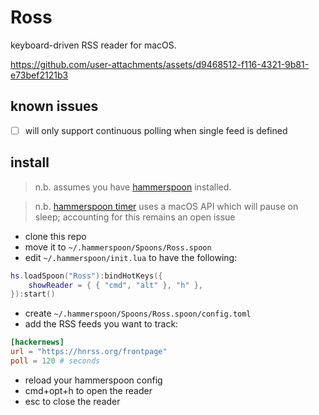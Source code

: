 # Ross

keyboard-driven RSS reader for macOS.

https://github.com/user-attachments/assets/d9468512-f116-4321-9b81-e73bef2121b3

## known issues

- [ ] will only support continuous polling when single feed is defined

## install

> n.b. assumes you have [hammerspoon](https://www.hammerspoon.org) installed.

> n.b. [hammerspoon timer](https://www.hammerspoon.org/docs/hs.timer.html) uses a macOS API which will pause on sleep; accounting for this remains an open issue


- clone this repo
- move it to `~/.hammerspoon/Spoons/Ross.spoon`
- edit `~/.hammerspoon/init.lua` to have the following:
```lua
hs.loadSpoon("Ross"):bindHotKeys({
    showReader = { { "cmd", "alt" }, "h" },
}):start()

```
- create `~/.hammerspoon/Spoons/Ross.spoon/config.toml`
- add the RSS feeds you want to track:
```toml
[hackernews]
url = "https://hnrss.org/frontpage"
poll = 120 # seconds

```
- reload your hammerspoon config
- cmd+opt+h to open the reader
- esc to close the reader
